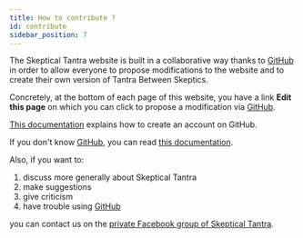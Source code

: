 ```yaml
---
title: How to contribute ?
id: contribute
sidebar_position: 7
---
```


The Skeptical Tantra website is built in a collaborative way thanks to [GitHub](https://github.com/) in order to allow everyone to propose modifications to the website and to create their own version of Tantra Between Skeptics.

Concretely, at the bottom of each page of this website, you have a link **Edit this page** on which you can click to propose a modification via [GitHub](https://github.com/).

[This documentation](https://docs.github.com/en/get-started/signing-up-for-github/signing-up-for-a-new-github-account) explains how to create an account on GitHub.

If you don't know [GitHub](https://github.com/), you can read [this documentation](https://docs.microsoft.com/en-us/learn/modules/introduction-to-github/2-what-is-github).

Also, if you want to:

1. discuss more generally about Skeptical Tantra
1. make suggestions
1. give criticism
1. have trouble using [GitHub](https://github.com/)

you can contact us on the [private Facebook group of Skeptical Tantra](https://www.facebook.com/groups/tantraentresceptiques).
